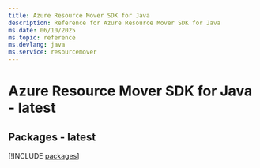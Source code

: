 ```yaml
---
title: Azure Resource Mover SDK for Java
description: Reference for Azure Resource Mover SDK for Java
ms.date: 06/10/2025
ms.topic: reference
ms.devlang: java
ms.service: resourcemover
---
```

# Azure Resource Mover SDK for Java - latest
## Packages - latest
[!INCLUDE [packages](resource-mover-index.md)]